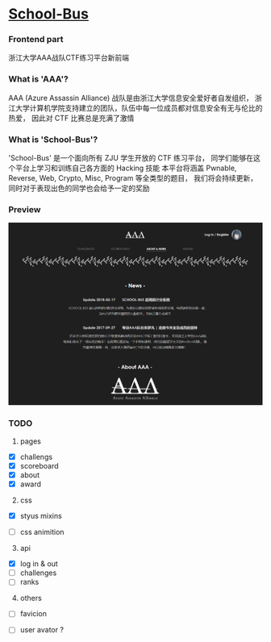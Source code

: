 # [School-Bus](https://www.zjusec.com/)

### Frontend part

浙江大学AAA战队CTF练习平台新前端


### What is 'AAA'?

  AAA (Azure Assassin Alliance) 战队是由浙江大学信息安全爱好者自发组织，
浙江大学计算机学院支持建立的团队，队伍中每一位成员都对信息安全有无与伦比的热爱，
因此对 CTF 比赛总是充满了激情


### What is 'School-Bus'?

  'School-Bus' 是一个面向所有 ZJU 学生开放的 CTF 练习平台，
同学们能够在这个平台上学习和训练自己各方面的 Hacking 技能
本平台将涵盖 Pwnable, Reverse, Web, Crypto, Misc, Program 等全类型的题目，
我们将会持续更新，同时对于表现出色的同学也会给予一定的奖励


### Preview

![about](./images/about&news.png)


### TODO

1. pages

- [x] challengs
- [x] scoreboard
- [x] about
- [x] award

2. css

- [x] styus mixins
- [ ] css animition


3. api

- [x] log in & out
- [ ] challenges
- [ ] ranks

4. others

- [ ] favicion
- [ ] user avator ?


